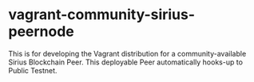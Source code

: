 # vagrant-community-sirius-peernode
This is for developing the Vagrant distribution for a community-available Sirius Blockchain Peer.  This deployable  Peer automatically hooks-up to Public Testnet.
